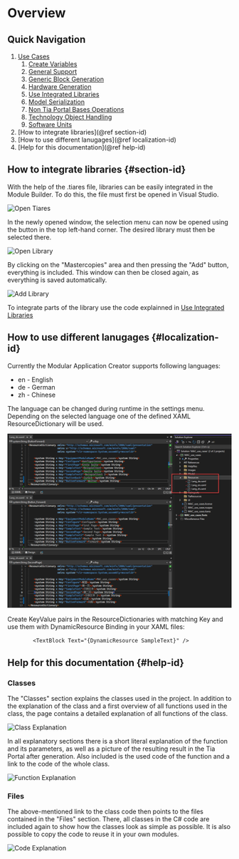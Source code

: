 # Overview

## Quick Navigation

1. [Use Cases](namespace_m_a_c__use__cases_1_1_model_1_1_use_cases.html)
    1. [Create Variables](class_m_a_c__use__cases_1_1_model_1_1_use_cases_1_1_create_variables.html)
    2. [General Support](class_m_a_c__use__cases_1_1_model_1_1_use_cases_1_1_general_support.html)
    3. [Generic Block Generation](class_m_a_c__use__cases_1_1_model_1_1_use_cases_1_1_generic_block_creation.html)
    4. [Hardware Generation](class_m_a_c__use__cases_1_1_model_1_1_use_cases_1_1_hardware_generation.html)
    5. [Use Integrated Libraries](class_m_a_c__use__cases_1_1_model_1_1_use_cases_1_1_integrate_libraries.html)
    6. [Model Serialization](class_m_a_c__use__cases_1_1_model_1_1_use_cases_1_1_model_to_serialize.html)
    7. [Non Tia Portal Bases Operations](class_m_a_c__use__cases_1_1_model_1_1_use_cases_1_1_non_t_i_a_project_based.html)
    8. [Technology Object Handling](class_m_a_c__use__cases_1_1_model_1_1_use_cases_1_1_technology_object_class.html)
    9. [Software Units](class_m_a_c__use__cases_1_1_model_1_1_use_cases_1_1_software_units.html)
2. [How to integrate libraries](@ref section-id)
3. [How to use different lanugages](@ref localization-id)
4. [Help for this documentation](@ref help-id)

## How to integrate libraries {#section-id}

With the help of the .tiares file, libraries can be easily integrated in the Module Builder. To do this, the file must first be opened in Visual Studio.

![Open Tiares](../MAC_use_cases/Images/OpenTiares.png)

In the newly opened window, the selection menu can now be opened using the button in the top left-hand corner.
The desired library must then be selected there.

![Open Library](../MAC_use_cases/Images/OpenLibrary.png)

By clicking on the "Mastercopies" area and then pressing the "Add" button, everything is included. This window can then be closed again, as everything is saved automatically.

![Add Library](../MAC_use_cases/Images/AddLibrary.png)

To integrate parts of the library use the code explainned in [Use Integrated Libraries](class_m_a_c__use__cases_1_1_model_1_1_use_cases_1_1_integrate_libraries.html)

## How to use different lanugages {#localization-id}

Currently the Modular Application Creator supports following languages:

- en - English
- de - German
- zh - Chinese

The language can be changed during runtime in the settings menu. Depending on the selected language one of the defined XAML ResourceDictionary will be used.

![XAML ResourceDictionary](../MAC_use_cases/Images/LocalizationXamlResourceDictionary.png)

Create KeyValue pairs in the ResourceDictionaries with matching Key and use them with DynamicResource Binding in your XAML files:

```xaml
        <TextBlock Text="{DynamicResource SampleText}" />
```

## Help for this documentation {#help-id}

### Classes

The "Classes" section explains the classes used in the project.
In addition to the explanation of the class and a first overview of all functions used in the class, the page contains a detailed explanation of all functions of the class.

![Class Explanation](../MAC_use_cases/Images/ClassExplanation.png)

In all explanatory sections there is a short literal explanation of the function and its parameters, as well as a picture of the resulting result in the Tia Portal after generation.
Also included is the used code of the function and a link to the code of the whole class.

![Function Explanation](../MAC_use_cases/Images/FunctionExplanation.png)

### Files

The above-mentioned link to the class code then points to the files contained in the "Files" section.
There, all classes in the C# code are included again to show how the classes look as simple as possible.
It is also possible to copy the code to reuse it in your own modules.

![Code Explanation](../MAC_use_cases/Images/CodeExplanation.png)